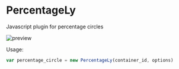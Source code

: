 # PercentageLy
Javascript plugin for percentage circles

![preview](https://user-images.githubusercontent.com/1441544/28685934-e43c2efc-72df-11e7-9ff4-586327c9b159.png)

Usage:

```javascript
var percentage_circle = new PercentageLy(container_id, options)
```